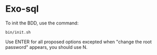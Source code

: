 # Exo-sql
To init the BDD, use the command:

`bin/init.sh`

Use ENTER for all proposed options excepted when "change the root password" appears, you should use N.
